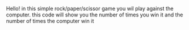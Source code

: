 Hello!
in this simple rock/paper/scissor game you wil play against the computer.
this code will show you the number of times you win it and the number of times the computer win it
